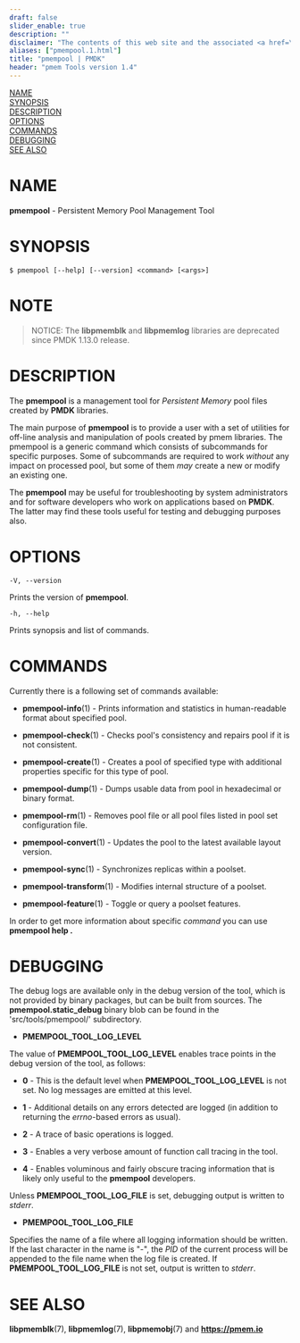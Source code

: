 ```yaml
---
draft: false
slider_enable: true
description: ""
disclaimer: "The contents of this web site and the associated <a href=\"https://github.com/pmem\">GitHub repositories</a> are BSD-licensed open source."
aliases: ["pmempool.1.html"]
title: "pmempool | PMDK"
header: "pmem Tools version 1.4"
---
```


[comment]: <> (SPDX-License-Identifier: BSD-3-Clause)
[comment]: <> (Copyright 2016-2023, Intel Corporation)

[comment]: <> (pmempool.1 -- man page for pmempool)

[NAME](#name)<br />
[SYNOPSIS](#synopsis)<br />
[DESCRIPTION](#description)<br />
[OPTIONS](#options)<br />
[COMMANDS](#commands)<br />
[DEBUGGING](#debugging)<br />
[SEE ALSO](#see-also)<br />

# NAME #

**pmempool** - Persistent Memory Pool Management Tool

# SYNOPSIS #

```
$ pmempool [--help] [--version] <command> [<args>]
```

# NOTE #

> NOTICE:
The **libpmemblk** and **libpmemlog** libraries are deprecated since PMDK 1.13.0 release.

# DESCRIPTION #

The **pmempool** is a management tool for *Persistent Memory* pool files
created by **PMDK** libraries.

The main purpose of **pmempool** is to provide a user with a set of utilities
for off-line analysis and manipulation of pools created by pmem libraries.
The pmempool is a generic command which consists of subcommands for specific
purposes. Some of subcommands are required to work *without* any impact
on processed pool, but some of them *may* create a new or modify an existing one.

The **pmempool** may be useful for troubleshooting by system administrators
and for software developers who work on applications based on **PMDK**.
The latter may find these tools useful for testing and debugging purposes also.

# OPTIONS #

`-V, --version`

Prints the version of **pmempool**.

`-h, --help`

Prints synopsis and list of commands.

# COMMANDS #

Currently there is a following set of commands available:

+ **pmempool-info**(1) -
Prints information and statistics in human-readable format about specified pool.

+ **pmempool-check**(1) -
Checks pool's consistency and repairs pool if it is not consistent.

+ **pmempool-create**(1) -
Creates a pool of specified type with additional properties specific for this type of pool.

+ **pmempool-dump**(1) -
Dumps usable data from pool in hexadecimal or binary format.

+ **pmempool-rm**(1) -
Removes pool file or all pool files listed in pool set configuration file.

+ **pmempool-convert**(1) -
Updates the pool to the latest available layout version.

+ **pmempool-sync**(1) -
Synchronizes replicas within a poolset.

+ **pmempool-transform**(1) -
Modifies internal structure of a poolset.

+ **pmempool-feature**(1) -
Toggle or query a poolset features.

In order to get more information about specific *command* you can use **pmempool help <command>.**

# DEBUGGING #

The debug logs are available only in the debug version of the tool,
which is not provided by binary packages, but can be built from sources.
The **pmempool.static_debug** binary blob can be found
in the 'src/tools/pmempool/' subdirectory.

+ **PMEMPOOL_TOOL_LOG_LEVEL**

The value of **PMEMPOOL_TOOL_LOG_LEVEL** enables trace points in the debug version
of the tool, as follows:

+ **0** - This is the default level when **PMEMPOOL_TOOL_LOG_LEVEL** is not set.
No log messages are emitted at this level.

+ **1** - Additional details on any errors detected are logged (in addition
to returning the *errno*-based errors as usual).

+ **2** - A trace of basic operations is logged.

+ **3** - Enables a very verbose amount of function call tracing in the tool.

+ **4** - Enables voluminous and fairly obscure tracing
information that is likely only useful to the **pmempool** developers.

Unless **PMEMPOOL_TOOL_LOG_FILE** is set, debugging output is written to *stderr*.

+ **PMEMPOOL_TOOL_LOG_FILE**

Specifies the name of a file where all logging information should be written.
If the last character in the name is "-", the *PID* of the current process
will be appended to the file name when the log file is created.
If **PMEMPOOL_TOOL_LOG_FILE** is not set, output is written to *stderr*.

# SEE ALSO #

**libpmemblk**(7), **libpmemlog**(7), **libpmemobj**(7)
and **<https://pmem.io>**
